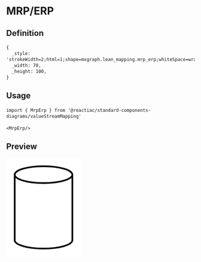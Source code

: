 # MRP/ERP

## Definition

```
{
  _style: 'strokeWidth=2;html=1;shape=mxgraph.lean_mapping.mrp_erp;whiteSpace=wrap;',
  _width: 70,
  _height: 100,
}
```

## Usage

```
import { MrpErp } from '@reactiac/standard-components-diagrams/valueStreamMapping'

<MrpErp/>
```

## Preview

<img src="./mrp-erp.png" width="200"/>
